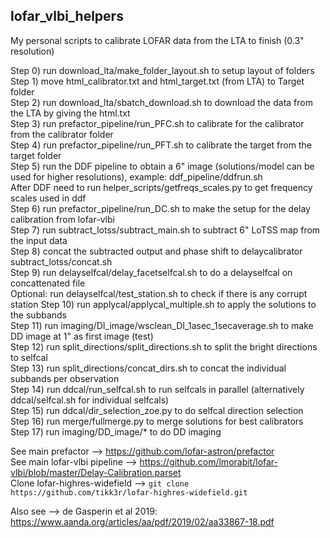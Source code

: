## lofar_vlbi_helpers

My personal scripts to calibrate LOFAR data from the LTA to finish (0.3" resolution)

Step 0) run download_lta/make_folder_layout.sh to setup layout of folders \
Step 1) move html_calibrator.txt and html_target.txt (from LTA) to Target folder \
Step 2) run download_lta/sbatch_download.sh to download the data from the LTA by giving the html.txt \
Step 3) run prefactor_pipeline/run_PFC.sh to calibrate for the calibrator from the calibrator folder \
Step 4) run prefactor_pipeline/run_PFT.sh to calibrate the target from the target folder \
Step 5) run the DDF pipeline to obtain a 6" image (solutions/model can be used for higher resolutions), example: ddf_pipeline/ddfrun.sh \
After DDF need to run helper_scripts/getfreqs_scales.py to get frequency scales used in ddf \
Step 6) run prefactor_pipeline/run_DC.sh to make the setup for the delay calibration from lofar-vlbi \
Step 7) run subtract_lotss/subtract_main.sh to subtract 6" LoTSS map from the input data \
Step 8) concat the subtracted output and phase shift to delaycalibrator subtract_lotss/concat.sh \
Step 9) run delayselfcal/delay_facetselfcal.sh to do a delayselfcal on concattenated file \
Optional: run delayselfcal/test_station.sh to check if there is any corrupt station
Step 10) run applycal/applycal_multiple.sh to apply the solutions to the subbands \
Step 11) run imaging/DI_image/wsclean_DI_1asec_1secaverage.sh to make DD image at 1" as first image (test) \
Step 12) run split_directions/split_directions.sh to split the bright directions to selfcal \
Step 13) run split_directions/concat_dirs.sh to concat the individual subbands per observation \
Step 14) run ddcal/run_selfcal.sh to run selfcals in parallel (alternatively ddcal/selfcal.sh for individual selfcals) \
Step 15) run ddcal/dir_selection_zoe.py to do selfcal direction selection \
Step 16) run merge/fullmerge.py to merge solutions for best calibrators \
Step 17) run imaging/DD_image/* to do DD imaging


See main prefactor --> https://github.com/lofar-astron/prefactor \
See main lofar-vlbi pipeline --> https://github.com/lmorabit/lofar-vlbi/blob/master/Delay-Calibration.parset \
Clone lofar-highres-widefield --> ```git clone https://github.com/tikk3r/lofar-highres-widefield.git```

Also see --> de Gasperin et al 2019: https://www.aanda.org/articles/aa/pdf/2019/02/aa33867-18.pdf
